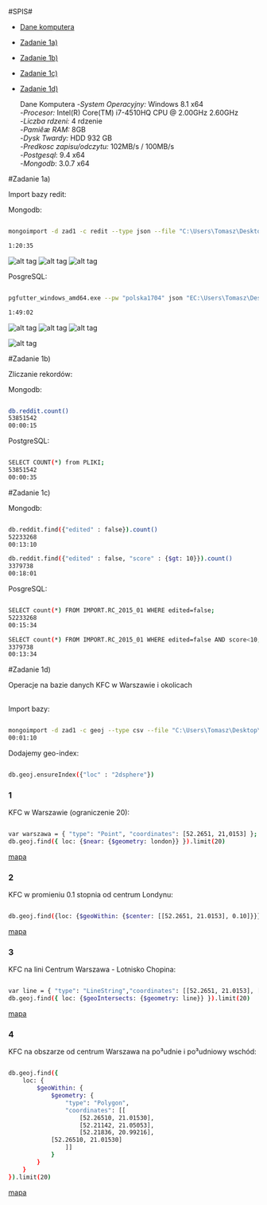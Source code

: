   #SPIS#
- [Dane komputera](#dane-komputera)
- [Zadanie 1a)](#zadanie-1a)
- [Zadanie 1b)](#zadanie-1b)
- [Zadanie 1c)](#zadanie-1c)
- [Zadanie 1d)](#zadanie-1d)

	Dane Komputera
-*System Operacyjny:* Windows 8.1 x64<br>
-*Procesor:* Intel(R) Core(TM) i7-4510HQ CPU @ 2.00GHz 2.60GHz<br>
-*Liczba rdzeni:* 4 rdzenie<br>
-*Pamiêæ RAM:* 8GB<br>
-*Dysk Twardy:* HDD 932 GB<br>
-*Predkosc zapisu/odczytu:* 102MB/s / 100MB/s<br>
-*Postgesql*: 9.4 x64<br>
-*Mongodb*: 3.0.7 x64

#Zadanie 1a)

Import bazy redit:

Mongodb:

```sh

mongoimport -d zad1 -c redit --type json --file "C:\Users\Tomasz\Desktop\Bzyl\rc\RC_2015-01.json"

1:20:35

```

![alt tag](https://github.com/tomaszwolf/projekt/blob/master/cpu.png "")
![alt tag](https://github.com/tomaszwolf/projekt/blob/master/disk.png "")
![alt tag](https://github.com/tomaszwolf/projekt/blob/master/memory.png "")


PosgreSQL:

```sh

pgfutter_windows_amd64.exe --pw "polska1704" json "EC:\Users\Tomasz\Desktop\Bzyl\rc\RC_2015-01.json"

1:49:02

```

![alt tag](https://github.com/tomaszwolf/projekt/blob/master/cpu1.png "")
![alt tag](https://github.com/tomaszwolf/projekt/blob/master/disk.png "")
![alt tag](https://github.com/tomaszwolf/projekt/blob/master/memory2.png "")

![alt tag](https://github.com/tomaszwolf/projekt/blob/master/import.png "")

#Zadanie 1b)

Zliczanie rekordów:

Mongodb:

```sh

db.reddit.count()
53851542
00:00:15

```

PostgreSQL:

```sh

SELECT COUNT(*) from PLIKI;
53851542
00:00:35

```

#Zadanie 1c)

Mongodb:

```sh

db.reddit.find({"edited" : false}).count()
52233268
00:13:10

db.reddit.find({"edited" : false, "score" : {$gt: 10}}).count()
3379738
00:18:01

```

PosgreSQL:

```sh

SELECT count(*) FROM IMPORT.RC_2015_01 WHERE edited=false;
52233268
00:15:34

SELECT count(*) FROM IMPORT.RC_2015_01 WHERE edited=false AND score<10;
3379738
00:13:34

```

#Zadanie 1d)

Operacje na bazie danych KFC w Warszawie i okolicach<br>
<br>


Import bazy:

```sh

mongoimport -d zad1 -c geoj --type csv --file "C:\Users\Tomasz\Desktop\Bzyl\rc.csv" --headerline
00:01:10


```

Dodajemy geo-index:

```sh

db.geoj.ensureIndex({"loc" : "2dsphere"})

```

### 1

KFC w Warszawie (ograniczenie 20):

```sh

var warszawa = { "type": "Point", "coordinates": [52.2651, 21,0153] };
db.geoj.find({ loc: {$near: {$geometry: london}} }).limit(20)

```

[mapa](https://github.com/tomaszwolf/projekt/blob/master/geo1.geojson)

### 2

KFC w promieniu 0.1 stopnia od centrum Londynu:

```sh

db.geoj.find({loc: {$geoWithin: {$center: [[52.2651, 21.0153], 0.10]}}})


```

[mapa](https://github.com/tomaszwolf/projekt/blob/master/geo2.geojson)

### 3

KFC na lini Centrum Warszawa - Lotnisko Chopina:

```sh

var line = { "type": "LineString","coordinates": [[52.2651, 21.0153], [52.167433, 20.968307]] }
db.geoj.find({ loc: {$geoIntersects: {$geometry: line}} }).limit(20)

```

[mapa]()

### 4

KFC na obszarze od centrum Warszawa na po³udnie i po³udniowy wschód:


```sh

db.geoj.find({
    loc: {
        $geoWithin: {
            $geometry: {
                "type": "Polygon",
                "coordinates": [[
                    [52.26510, 21.01530],
                    [52.21142, 21.05053],
                    [52.21836, 20.99216],
		    [52.26510, 21.01530]
                ]]
            }
        }
    }
}).limit(20)

```

[mapa](https://github.com/tomaszwolf/projekt/blob/master/geo4.geojson)
